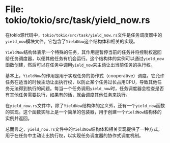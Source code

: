 # File: tokio/tokio/src/task/yield_now.rs

在tokio源代码中，`tokio/tokio/src/task/yield_now.rs`文件是任务调度器中的`yield_now`模块文件。它包含了`YieldNow`这个结构体和相关的实现。

`YieldNow`结构体表示一个特殊的任务，其作用是暂停当前的任务并将控制权返回给任务调度器，以便其他任务有机会运行。这个结构体的实例可以通过`yield_now`函数创建，然后可以在任务中调用`yield_now`来主动让出当前任务的执行权。

基本上，`YieldNow`的作用是用于实现任务的协作式（cooperative）调度。它允许任务在适当的时候主动让出执行权，以防止某个任务过长占用CPU，导致其他任务无法得到执行的问题。每当一个任务调用`yield_now`时，任务调度器会检查是否有其他任务需要执行，如果有的话，就会调度其他任务来执行。

在`yield_now.rs`文件中，除了`YieldNow`结构体的定义外，还有一个`yield_now`函数的实现。这个函数实际上是一个简单的包装器，用于创建一个`YieldNow`结构体的实例并返回。

总而言之，`yield_now.rs`文件中的`YieldNow`结构体和相关实现提供了一种方式，用于在任务中主动让出执行权，以实现任务调度器的协作式调度机制。

